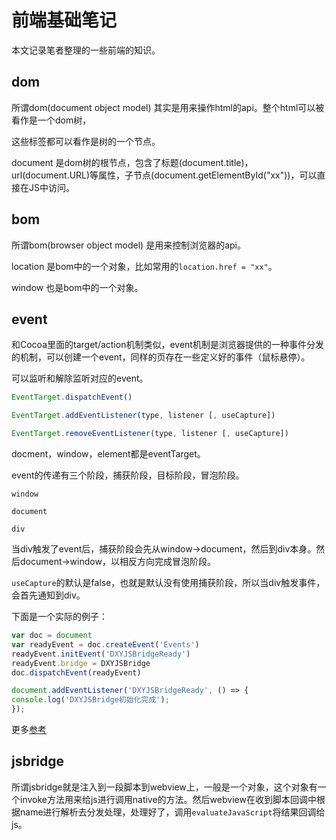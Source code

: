 # 前端基础笔记

本文记录笔者整理的一些前端的知识。

## dom

所谓dom(document object model) 其实是用来操作html的api。整个html可以被看作是一个dom树，<div></div> 这些标签都可以看作是树的一个节点。

document 是dom树的根节点，包含了标题(document.title)，url(document.URL)等属性，子节点(document.getElementById("xx"))，可以直接在JS中访问。

## bom

所谓bom(browser object model) 是用来控制浏览器的api。

location 是bom中的一个对象，比如常用的`location.href = "xx"`。

window 也是bom中的一个对象。

## event

和Cocoa里面的target/action机制类似，event机制是浏览器提供的一种事件分发的机制，可以创建一个event，同样的页存在一些定义好的事件（鼠标悬停）。

可以监听和解除监听对应的event。

```js
EventTarget.dispatchEvent()

EventTarget.addEventListener(type, listener [, useCapture])

EventTarget.removeEventListener(type, listener [, useCapture])
```

docment，window，element都是eventTarget。

event的传递有三个阶段，捕获阶段，目标阶段，冒泡阶段。

```
window

document

div
```

当div触发了event后，捕获阶段会先从window->document，然后到div本身。然后document->window，以相反方向完成冒泡阶段。

`useCapture`的默认是false，也就是默认没有使用捕获阶段，所以当div触发事件，会首先通知到div。

下面是一个实际的例子：

```js
var doc = document
var readyEvent = doc.createEvent('Events')
readyEvent.initEvent('DXYJSBridgeReady')
readyEvent.bridge = DXYJSBridge
doc.dispatchEvent(readyEvent)

document.addEventListener('DXYJSBridgeReady', () => {
console.log('DXYJSBridge初始化完成');
});
```

更多[参考](https://segmentfault.com/a/1190000018266823)

## jsbridge

所谓jsbridge就是注入到一段脚本到webview上，一般是一个对象，这个对象有一个invoke方法用来给js进行调用native的方法。然后webview在收到脚本回调中根据name进行解析去分发处理，处理好了，调用`evaluateJavaScript`将结果回调给js。
